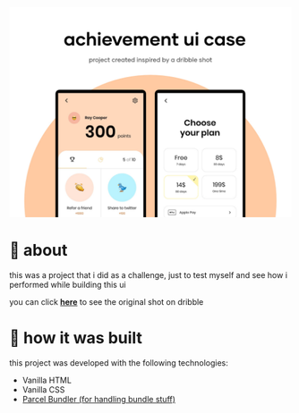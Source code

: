 ![demo of the app](https://github.com/emkis/archievement-ui-case/blob/master/.github/app-demo.jpg?raw=true)

# :page_with_curl: about
this was a project that i did as a challenge, just to test myself and see how i performed while building this ui

you can click **[here](https://dribbble.com/shots/7038586-Achievement-UI-case)** to see the original shot on dribble

# :hammer: how it was built
this project was developed with the following technologies:

- Vanilla HTML
- Vanilla CSS
- [Parcel Bundler (for handling bundle stuff)](https://parceljs.org)
